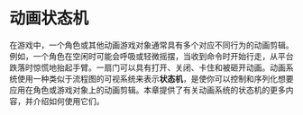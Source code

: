 <!-- Unity Manual > Animation > Animator Controllers > Animation State Machines -->

<!-- # Animation State Machines -->
# 动画状态机

<!-- It is common for a character or other animated Game Object to have several different animations that correspond to different actions it can perform in the game. For example, a character may breathe or sway slightly while idle, walk when commanded to and raise its arms in panic as it falls from a platform. A door may have animations for opening, closing, getting jammed, and being broken open. Mecanim uses a visual layout system similar to a flow-chart, to represent a **state machine** to enable you to control and sequence the animation clips that you want to use on your character or object. This section gives further details about Mecanim’s state machines and explains how to use them. -->

在游戏中，一个角色或其他动画游戏对象通常具有多个对应不同行为的动画剪辑。例如，一个角色在空闲时可能会呼吸或轻微摇摆，当收到命令时开始行走，从平台跌落时惊慌地抬起手臂。一扇门可以具有打开、关闭、卡住和被砸开动画。动画系统使用一种类似于流程图的可视系统来表示**状态机**，是使你可以控制和序列化想要应用在角色或游戏对象上的动画剪辑。本章提供了有关动画系统的状态机的更多内容，并介绍如何使用它们。

